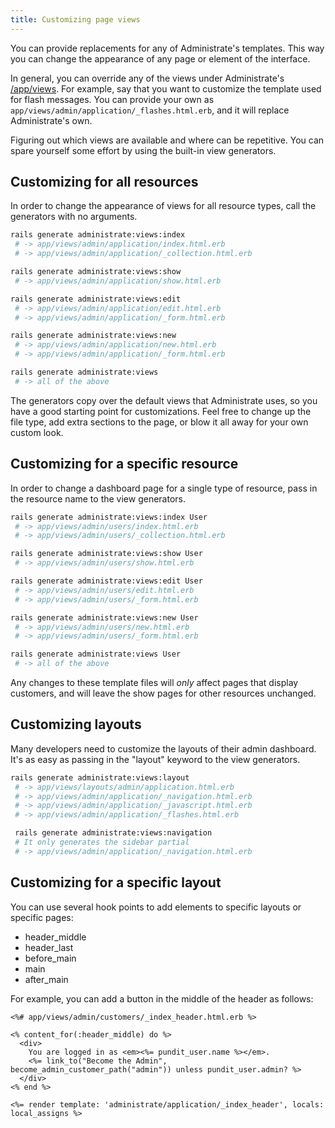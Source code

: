 ```yaml
---
title: Customizing page views
---
```


You can provide replacements for any of Administrate's templates.
This way you can change the appearance of any page or element of
the interface.

In general, you can override any of the views under Administrate's
[/app/views][1].
For example, say that you want to customize the template used for flash
messages. You can provide your own as
`app/views/admin/application/_flashes.html.erb`, and it will replace
Administrate's own.

Figuring out which views are available and where can be repetitive. You can
spare yourself some effort by using the built-in view generators.

[1]: https://github.com/thoughtbot/administrate/tree/master/app/views

## Customizing for all resources

In order to change the appearance of views for all resource types,
call the generators with no arguments.

```bash
rails generate administrate:views:index
 # -> app/views/admin/application/index.html.erb
 # -> app/views/admin/application/_collection.html.erb

rails generate administrate:views:show
 # -> app/views/admin/application/show.html.erb

rails generate administrate:views:edit
 # -> app/views/admin/application/edit.html.erb
 # -> app/views/admin/application/_form.html.erb

rails generate administrate:views:new
 # -> app/views/admin/application/new.html.erb
 # -> app/views/admin/application/_form.html.erb

rails generate administrate:views
 # -> all of the above
```

The generators copy over the default views that Administrate uses,
so you have a good starting point for customizations.
Feel free to change up the file type,
add extra sections to the page,
or blow it all away for your own custom look.

## Customizing for a specific resource

In order to change a dashboard page for a single type of resource,
pass in the resource name to the view generators.

```bash
rails generate administrate:views:index User
 # -> app/views/admin/users/index.html.erb
 # -> app/views/admin/users/_collection.html.erb

rails generate administrate:views:show User
 # -> app/views/admin/users/show.html.erb

rails generate administrate:views:edit User
 # -> app/views/admin/users/edit.html.erb
 # -> app/views/admin/users/_form.html.erb

rails generate administrate:views:new User
 # -> app/views/admin/users/new.html.erb
 # -> app/views/admin/users/_form.html.erb

rails generate administrate:views User
 # -> all of the above
```

Any changes to these template files
will *only* affect pages that display customers,
and will leave the show pages for other resources unchanged.

## Customizing layouts

Many developers need to customize the layouts of their admin dashboard.
It's as easy as passing in the "layout" keyword to the view generators.

```bash
rails generate administrate:views:layout
 # -> app/views/layouts/admin/application.html.erb
 # -> app/views/admin/application/_navigation.html.erb
 # -> app/views/admin/application/_javascript.html.erb
 # -> app/views/admin/application/_flashes.html.erb

 rails generate administrate:views:navigation
 # It only generates the sidebar partial
 # -> app/views/admin/application/_navigation.html.erb
```

## Customizing for a specific layout

You can use several hook points to add elements to specific layouts or specific pages:

* header_middle
* header_last
* before_main
* main
* after_main

For example, you can add a button in the middle of the header as follows:

```eruby
<%# app/views/admin/customers/_index_header.html.erb %>

<% content_for(:header_middle) do %>
  <div>
    You are logged in as <em><%= pundit_user.name %></em>.
    <%= link_to("Become the Admin", become_admin_customer_path("admin")) unless pundit_user.admin? %>
  </div>
<% end %>

<%= render template: 'administrate/application/_index_header', locals: local_assigns %>
```
